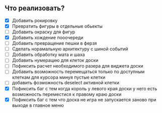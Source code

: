 ## Что реализовать?
- [X] Добавить рокировку
- [X] Превратить фигуры в отдельные обьекты
- [ ] Добавить окраску для фигур
- [X] Добавить хождение пооочереди
- [ ] Добавить превращение пешки в ферзя
- [ ] Сделать норамальную архитектуру с шиной событий
- [ ] Добавить обработку мата и шаха
- [ ] Добавить нумерацию для клеток доски
- [ ] Пофиксить расчет необходимого разера для виджета доски
- [ ] Добавить возможность перемещаться только по доступным клеткам для курсора минуя пустые клетки
- [ ] добавить фозможность deselect активной клетки
- [X] Пофиксить баг с тем когда король у левого края доски у него есть возможность переместися к правому краю доски
- [X] Пофиксить баг с тем что доска не игра не запускается заново при выходе в главное меню